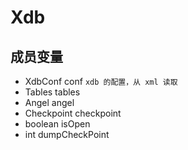 # Xdb

## 成员变量

- XdbConf conf `xdb 的配置，从 xml 读取`
- Tables tables
- Angel angel
- Checkpoint checkpoint
- boolean isOpen
- int dumpCheckPoint

##### 